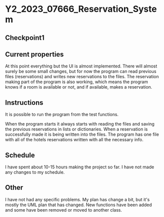 # Y2_2023_07666_Reservation_System

## Checkpoint1 

## Current properties

At this point everything but the UI is almost implemented. There will almost surely be some small changes, but for now
the program can read previous files (reservations) and writes new reservations to the files. The reservation making
part of the program is also working, which means the program knows if a room is available or not, and if available, 
makes a reservation.


## Instructions

It is possible to run the program from the test functions.

When the program starts it always starts with reading the files and saving the previous reservations in lists or
dictionaries. When a reservation is successfully made it is being written into the files. The program has
one file with all of the hotels reservations written with all the necessary info.

## Schedule

I have spent about 10-15 hours making the project so far. I have not made any changes to my schedule.

## Other

I have not had any specific problems. My plan has change a bit, but it's mostly the UML plan that has changed. New functions
have been added and some have been removed or moved to another class.